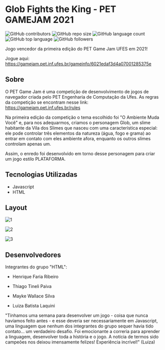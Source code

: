 # Glob Fights the King - PET GAMEJAM 2021
![GitHub contributors](https://img.shields.io/github/contributors/luizalaquini/Glob-Fights-the-King-PET_GAME_JAM_2021)
![GitHub repo size](https://img.shields.io/github/repo-size/luizalaquini/Glob-Fights-the-King-PET_GAME_JAM_2021)
![GitHub language count](https://img.shields.io/github/languages/count/luizalaquini/Glob-Fights-the-King-PET_GAME_JAM_2021)
![GitHub top language](https://img.shields.io/github/languages/top/luizalaquini/Glob-Fights-the-King-PET_GAME_JAM_2021)
![GitHub followers](https://img.shields.io/github/followers/luizalaquini?label=Follow&style=social)

Jogo vencedor da primeira edição do PET Game Jam UFES em 2021!

Jogue aqui: https://gamejam.pet.inf.ufes.br/gameinfo/6021edaf3d4a07001285375e

## Sobre
O PET Game Jam é uma competição de desenvolvimento de jogos de navegador criada pelo PET Engenharia de Computação da Ufes. As regras da competição se encontram nesse link: 
https://gamejam.pet.inf.ufes.br/rules

Na primeira edição da competição o tema escolhido foi "O Ambiente Muda Você" e, para nos adequarmos, criamos o personagem Glob, um slime habitante da Vila dos Slimes que nasceu com uma característica especial: ele pode controlar três elementos da natureza (água, fogo e grama) ao entrar em contato com eles ambiente afora, enquanto os outros slimes controlam apenas um. 

Assim, o enredo foi desenvolvido em torno desse personagem para criar um jogo estilo PLATAFORMA. 

## Tecnologias Utilizadas
- Javascript
- HTML

## Layout
![1](https://user-images.githubusercontent.com/72242547/156290812-f7e82f43-8a24-43d8-ac2c-3c4f378a0083.png)

![2](https://user-images.githubusercontent.com/72242547/156290853-099ea763-26f9-4f3b-be94-978f207e31c4.png)

![3](https://user-images.githubusercontent.com/72242547/156290892-dbb7a375-5938-4da1-baf4-5eebbb21b34d.png)

## Desenvolvedores
Integrantes do grupo "HTML":

- Henrique Faria Ribeiro 

- Thiago Tineli Paiva

- Mayke Wallace Silva

- Luiza Batista Laquini

"Tínhamos uma semana para desenvolver um jogo - coisa que nunca havíamos feito antes - e esse deveria ser necessariamente em Javascript, uma linguagem que nenhum dos integrantes do grupo sequer havia tido contato... um verdadeiro desafio. Foi emocionante a correria para aprender a linguagem, desenvolver toda a história e o jogo. A notícia de termos sido campeões nos deixou imensamente felizes! Experiência incrível!" (Luiza) 

